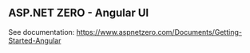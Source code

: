 ﻿## ASP.NET ZERO - Angular UI

See documentation: https://www.aspnetzero.com/Documents/Getting-Started-Angular
